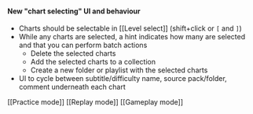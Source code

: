 #### New "chart selecting" UI and behaviour
- Charts should be selectable in [[Level select]] (shift+click or `[` and `]`)
- While any charts are selected, a hint indicates how many are selected and that you can perform batch actions
	- Delete the selected charts
	- Add the selected charts to a collection
	- Create a new folder or playlist with the selected charts
- UI to cycle between subtitle/difficulty name, source pack/folder, comment underneath each chart

[[Practice mode]]
[[Replay mode]]
[[Gameplay mode]]